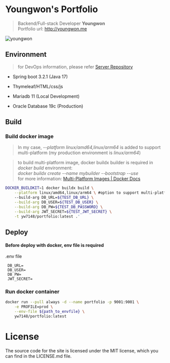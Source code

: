 # Youngwon's Portfolio
> Backend/Full-stack Developer **Youngwon**  
> Portfolio url: http://youngwon.me

![youngwon](https://github.com/yw7148/Portfolio_Backend/assets/71220342/18b6f1a7-82c1-4f8c-a779-350cfef28dea)

## Environment
> for DevOps information, please refer [Server Repository](https://github.com/yw7148/Server)

- Spring boot 3.2.1 (Java 17)

- Thymeleaf/HTML/css/js

- Mariadb 11 (Local Development)

- Oracle Database 19c (Production)

## Build
### Build docker image
> In my case, *--platform linux/amd64,linux/arm64* is added to support multi-platform (my production environment is *linux/arm64*)

> to build multi-platform image, docker buildx builder is required in *docker build* environment:  
> *docker buildx create --name mybuilder --bootstrap --use*  
> for more information: [Multi-Platform Images | Docker Docs](https://docs.docker.com/build/building/multi-platform/)
```bash
DOCKER_BUILDKIT=1 docker buildx build \
    --platform linux/amd64,linux/arm64 \ #option to support multi-platform
    --build-arg DB_URL=${TEST_DB_URL} \
    --build-arg DB_USER=${TEST_DB_USER} \
    --build-arg DB_PW=${TEST_DB_PASSWORD} \
    --build-arg JWT_SECRET=${TEST_JWT_SECRET} \
    -t yw7148/portfolio:latest .'
```

## Deploy
#### Before deploy with docker, env file is required
.env file
```
 DB_URL=
 DB_USER=
 DB_PW=
 JWT_SECRET=
```
### Run docker container
```bash
docker run --pull always -d --name portfolio -p 9001:9001 \
    -e PROFILE=prod \
    --env-file ${path_to_envfile} \
    yw7148/portfolio:latest
```

# License
The source code for the site is licensed under the MIT license, which you can find in the LICENSE.md file.